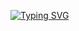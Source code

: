 <a href="https://git.io/typing-svg"><img src="https://readme-typing-svg.demolab.com?font=Fira+code&pause=1000&color=a9e7d6&random=false&width=435&lines=Welcome+to+my+GitHub+account!+Check+out+my+website+https%3A%2F%2Fpriyanshu.is-a.dev+to+know+more+about+me." alt="Typing SVG" /></a>
